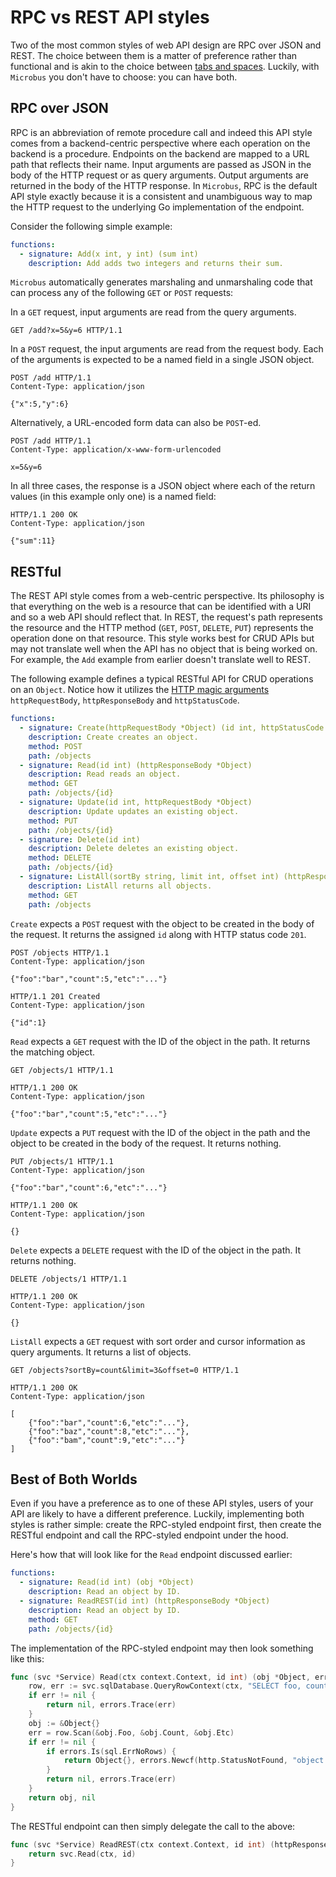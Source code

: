 # RPC vs REST API styles

Two of the most common styles of web API design are RPC over JSON and REST. The choice between them is a matter of preference rather than functional and is akin to the choice between [tabs and spaces](https://www.youtube.com/watch?v=SsoOG6ZeyUI). Luckily, with `Microbus` you don't have to choose: you can have both.

## RPC over JSON

RPC is an abbreviation of remote procedure call and indeed this API style comes from a backend-centric perspective where each operation on the backend is a procedure. Endpoints on the backend are mapped to a URL path that reflects their name. Input arguments are passed as JSON in the body of the HTTP request or as query arguments. Output arguments are returned in the body of the HTTP response. In `Microbus`, RPC is the default API style exactly because it is a consistent and unambiguous way to map the HTTP request to the underlying Go implementation of the endpoint.

Consider the following simple example:

```yaml
functions:
  - signature: Add(x int, y int) (sum int)
    description: Add adds two integers and returns their sum.
```

`Microbus` automatically generates marshaling and unmarshaling code that can process any of the following `GET` or `POST` requests:

In a `GET` request, input arguments are read from the query arguments.

```http
GET /add?x=5&y=6 HTTP/1.1
```

In a `POST` request, the input arguments are read from the request body. Each of the arguments is expected to be a named field in a single JSON object.

```http
POST /add HTTP/1.1
Content-Type: application/json

{"x":5,"y":6}
```

Alternatively, a URL-encoded form data can also be `POST`-ed.

```http
POST /add HTTP/1.1
Content-Type: application/x-www-form-urlencoded

x=5&y=6
```

In all three cases, the response is a JSON object where each of the return values (in this example only one) is a named field:

```http
HTTP/1.1 200 OK
Content-Type: application/json

{"sum":11}
```

## RESTful

The REST API style comes from a web-centric perspective. Its philosophy is that everything on the web is a resource that can be identified with a URI and so a web API should reflect that. In REST, the request's path represents the resource and the HTTP method (`GET`, `POST`, `DELETE`, `PUT`) represents the operation done on that resource. This style works best for CRUD APIs but may not translate well when the API has no object that is being worked on. For example, the `Add` example from earlier doesn't translate well to REST.

The following example defines a typical RESTful API for CRUD operations on an `Object`. Notice how it utilizes the [HTTP magic arguments](./httparguments.md) `httpRequestBody`, `httpResponseBody` and `httpStatusCode`.

```yaml
functions:
  - signature: Create(httpRequestBody *Object) (id int, httpStatusCode int)
    description: Create creates an object.
    method: POST
    path: /objects
  - signature: Read(id int) (httpResponseBody *Object)
    description: Read reads an object.
    method: GET
    path: /objects/{id}
  - signature: Update(id int, httpRequestBody *Object)
    description: Update updates an existing object.
    method: PUT
    path: /objects/{id}
  - signature: Delete(id int)
    description: Delete deletes an existing object.
    method: DELETE
    path: /objects/{id}
  - signature: ListAll(sortBy string, limit int, offset int) (httpResponseBody []*Object)
    description: ListAll returns all objects.
    method: GET
    path: /objects
```

`Create` expects a `POST` request with the object to be created in the body of the request. It returns the assigned `id` along with HTTP status code `201`.

```http
POST /objects HTTP/1.1
Content-Type: application/json

{"foo":"bar","count":5,"etc":"..."}
```

```http
HTTP/1.1 201 Created
Content-Type: application/json

{"id":1}
```

`Read` expects a `GET` request with the ID of the object in the path. It returns the matching object.

```http
GET /objects/1 HTTP/1.1
```

```http
HTTP/1.1 200 OK
Content-Type: application/json

{"foo":"bar","count":5,"etc":"..."}
```

`Update` expects a `PUT` request with the ID of the object in the path and the object to be created in the body of the request. It returns nothing.

```http
PUT /objects/1 HTTP/1.1
Content-Type: application/json

{"foo":"bar","count":6,"etc":"..."}
```

```http
HTTP/1.1 200 OK
Content-Type: application/json

{}
```

`Delete` expects a `DELETE` request with the ID of the object in the path. It returns nothing.

```http
DELETE /objects/1 HTTP/1.1
```

```http
HTTP/1.1 200 OK
Content-Type: application/json

{}
```

`ListAll` expects a `GET` request with sort order and cursor information as query arguments. It returns a list of objects.

```http
GET /objects?sortBy=count&limit=3&offset=0 HTTP/1.1
```

```http
HTTP/1.1 200 OK
Content-Type: application/json

[
    {"foo":"bar","count":6,"etc":"..."},
    {"foo":"baz","count":8,"etc":"..."},
    {"foo":"bam","count":9,"etc":"..."}
]
```

## Best of Both Worlds

Even if you have a preference as to one of these API styles, users of your API are likely to have a different preference. Luckily, implementing both styles is rather simple: create the RPC-styled endpoint first, then create the RESTful endpoint and call the RPC-styled endpoint under the hood.

Here's how that will look like for the `Read` endpoint discussed earlier:

```yaml
functions:
  - signature: Read(id int) (obj *Object)
    description: Read an object by ID.
  - signature: ReadREST(id int) (httpResponseBody *Object)
    description: Read an object by ID.
    method: GET
    path: /objects/{id}
```

The implementation of the RPC-styled endpoint may then look something like this:

```go
func (svc *Service) Read(ctx context.Context, id int) (obj *Object, err error) {
    row, err := svc.sqlDatabase.QueryRowContext(ctx, "SELECT foo, count, etc FROM objects WHERE id=?", id)
    if err != nil {
        return nil, errors.Trace(err)
    }
    obj := &Object{}
    err = row.Scan(&obj.Foo, &obj.Count, &obj.Etc)
    if err != nil {
        if errors.Is(sql.ErrNoRows) {
            return Object{}, errors.Newcf(http.StatusNotFound, "object %v not found", id)
        }
        return nil, errors.Trace(err)
    }
    return obj, nil
}
```

The RESTful endpoint can then simply delegate the call to the above:

```go
func (svc *Service) ReadREST(ctx context.Context, id int) (httpResponseBody *Object, err error) {
    return svc.Read(ctx, id)
}
```
